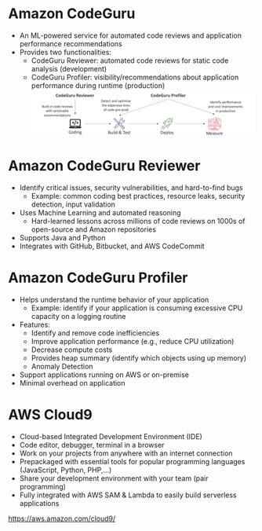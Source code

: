 # Amazon CodeGuru

* An ML-powered service for automated code reviews and application performance recommendations
* Provides two functionalities:
    * CodeGuru Reviewer: automated code reviews for static code analysis (development)
    * CodeGuru Profiler: visibility/recommendations about application performance during runtime (production)
![CodeGuru](images/codeguru.png)

# Amazon CodeGuru Reviewer

* Identify critical issues, security vulnerabilities, and hard-to-find bugs
    * Example: common coding best practices, resource leaks, security detection, input validation
* Uses Machine Learning and automated reasoning
    * Hard-learned lessons across millions of code reviews on 1000s of open-source and Amazon repositories
* Supports Java and Python
* Integrates with GitHub, Bitbucket, and AWS CodeCommit

# Amazon CodeGuru Profiler

* Helps understand the runtime behavior of your application
    * Example: identify if your application is consuming excessive CPU capacity on a logging routine
* Features:
    * Identify and remove code inefficiencies
    * Improve application performance (e.g., reduce CPU utilization)
    * Decrease compute costs
    * Provides heap summary (identify which objects using up memory)
    * Anomaly Detection
* Support applications running on AWS or on-premise
* Minimal overhead on application

# AWS Cloud9

* Cloud-based Integrated Development Environment (IDE)
* Code editor, debugger, terminal in a browser
* Work on your projects from anywhere with an internet connection
* Prepackaged with essential tools for popular programming languages (JavaScript, Python, PHP,...)
* Share your development environment with your team (pair programming)
* Fully integrated with AWS SAM & Lambda to easily build serverless applications

<https://aws.amazon.com/cloud9/>
